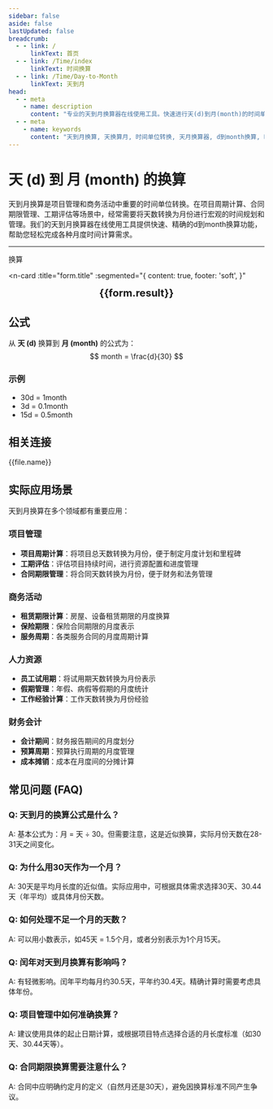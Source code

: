 ```yaml
---
sidebar: false
aside: false
lastUpdated: false
breadcrumb:
  - - link: /
      linkText: 首页
  - - link: /Time/index
      linkText: 时间换算
  - - link: /Time/Day-to-Month
      linkText: 天到月
head:
  - - meta
    - name: description
      content: "专业的天到月换算器在线使用工具。快速进行天(d)到月(month)的时间单位转换，提供精确的换算公式和实用的时间计算功能。支持项目周期计算、合同期限管理等月度时间换算应用场景。"
  - - meta
    - name: keywords
      content: "天到月换算, 天换算月, 时间单位转换, 天月换算器, d到month换算, 时间换算器在线使用, 项目周期计算, 天数转月, 时间单位换算, 天转换月, 月换算, 时间转换器, 天换月公式, 合同期限管理, 工期计算"
---
```


# 天 (d) 到 月 (month) 的换算

天到月换算是项目管理和商务活动中重要的时间单位转换。在项目周期计算、合同期限管理、工期评估等场景中，经常需要将天数转换为月份进行宏观的时间规划和管理。我们的天到月换算器在线使用工具提供快速、精确的d到month换算功能，帮助您轻松完成各种月度时间计算需求。

---
<script setup>
import { onMounted, reactive, inject, ref } from 'vue'
import { NButton,NForm ,NFormItem,NInput,NInputNumber,NSelect,NCard,useMessage,NGrid ,NGi  } from 'naive-ui'
import { defineClientComponent } from 'vitepress'
import { Time } from '../files';

const convert = inject('convert')

const seoKey = ['天到月换算','天换算月','时间单位转换','天月换算器','d到month换算','时间换算器在线使用','项目周期计算','天数转月','天转换月','月换算','时间转换器','天换月公式','合同期限管理','工期计算','天','月','时间换算','时间单位']

const form = reactive({
  number: null,
  result: '',
  title: '天到月换算器',
})

const convertHandler = () => {
  if (form.number !== null && !isNaN(form.number)) {
    const convertedValue = parseFloat(form.number) / 30
    form.result = `${form.number}d = ${convertedValue.toFixed(4)}month`
  } else {
    form.result = '请输入有效的数值。'
  }
}
</script>

<n-form size="large" :model="form">
  <n-form-item label="天 (d)">
    <n-input-number v-model:value="form.number" placeholder="输入天" style="width: 100%" />
  </n-form-item>
  <n-form-item>
    <n-button type="info" @click="convertHandler" block>换算</n-button>
  </n-form-item>
</n-form>

<n-card
  :title="form.title"
  :segmented="{
    content: true,
    footer: 'soft',
  }"
>
  <div  style="text-align:center;font-size:20px;">
    <strong>{{form.result}}</strong>
  </div>
  <template #footer>
    <div>
      <span v-for="item of seoKey" :key="item">{{item}}，</span>
    </div>
  </template>
</n-card>

## 公式

从 **天 (d)** 换算到 **月 (month)** 的公式为：
$$ month = \frac{d}{30} $$

### 示例
- 30d = 1month
- 3d = 0.1month
- 15d = 0.5month
## 相关连接
<n-grid x-gap="12" :cols="2">
  <n-gi v-for="(file, index) in Time" :key="index">
    <n-button
      text
      tag="a"
      :href="file.path"
      type="info"
    >
      {{file.name}}
    </n-button>
  </n-gi>
</n-grid>

## 实际应用场景

天到月换算在多个领域都有重要应用：

### 项目管理
- **项目周期计算**：将项目总天数转换为月份，便于制定月度计划和里程碑
- **工期评估**：评估项目持续时间，进行资源配置和进度管理
- **合同期限管理**：将合同天数转换为月份，便于财务和法务管理

### 商务活动
- **租赁期限计算**：房屋、设备租赁期限的月度换算
- **保险期限**：保险合同期限的月度表示
- **服务周期**：各类服务合同的月度周期计算

### 人力资源
- **员工试用期**：将试用期天数转换为月份表示
- **假期管理**：年假、病假等假期的月度统计
- **工作经验计算**：工作天数转换为月份经验

### 财务会计
- **会计期间**：财务报告期间的月度划分
- **预算周期**：预算执行周期的月度管理
- **成本摊销**：成本在月度间的分摊计算

## 常见问题 (FAQ)

### Q: 天到月的换算公式是什么？
A: 基本公式为：月 = 天 ÷ 30。但需要注意，这是近似换算，实际月份天数在28-31天之间变化。

### Q: 为什么用30天作为一个月？
A: 30天是平均月长度的近似值。实际应用中，可根据具体需求选择30天、30.44天（年平均）或具体月份天数。

### Q: 如何处理不足一个月的天数？
A: 可以用小数表示，如45天 = 1.5个月，或者分别表示为1个月15天。

### Q: 闰年对天到月换算有影响吗？
A: 有轻微影响。闰年平均每月约30.5天，平年约30.4天。精确计算时需要考虑具体年份。

### Q: 项目管理中如何准确换算？
A: 建议使用具体的起止日期计算，或根据项目特点选择合适的月长度标准（如30天、30.44天等）。

### Q: 合同期限换算需要注意什么？
A: 合同中应明确约定月的定义（自然月还是30天），避免因换算标准不同产生争议。